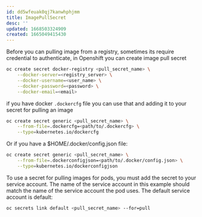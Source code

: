 ```yaml
---
id: dd5wfeuak0qj7kanwhphjmm
title: ImagePullSecret
desc: ''
updated: 1668503324909
created: 1665049415430
---
```


Before you can pulling image from a registry, sometimes its require credential to authenticate, in Openshift you can create image pull secret

```bash
oc create secret docker-registry <pull_secret_name> \
    --docker-server=<registry_server> \
    --docker-username=<user_name> \
    --docker-password=<password> \
    --docker-email=<email>
```

if you have docker `.dockercfg` file you can use that and adding it to your secret for pulling an image

```bash
oc create secret generic <pull_secret_name> \
    --from-file=.dockercfg=<path/to/.dockercfg> \
    --type=kubernetes.io/dockercfg
```

Or if you have a $HOME/.docker/config.json file:

```bash
oc create secret generic <pull_secret_name> \
    --from-file=.dockerconfigjson=<path/to/.docker/config.json> \
    --type=kubernetes.io/dockerconfigjson
```

To use a secret for pulling images for pods, you must add the secret to your service account. The name of the service account in this example should match the name of the service account the pod uses. The default service account is default:

```bash
oc secrets link default <pull_secret_name> --for=pull
```
